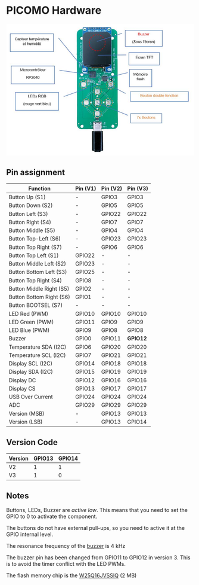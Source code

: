 # PICOMO Hardware

![Picomo Board](picomo_board_fr.jpg)

## Pin assignment

| Function                 | Pin (V1) | Pin (V2) | Pin (V3)   |
|--------------------------|----------|----------|------------|
| Button Up (S1)           | -        | GPIO3    | GPIO3      |
| Button Down (S2)         | -        | GPIO5    | GPIO5      |
| Button Left (S3)         | -        | GPIO22   | GPIO22     |
| Button Right (S4)        | -        | GPIO7    | GPIO7      |
| Button Middle (S5)       | -        | GPIO4    | GPIO4      |
| Button Top-Left (S6)     | -        | GPIO23   | GPIO23     |
| Button Top Right (S7)    | -        | GPIO6    | GPIO6      |
| Button Top Left  (S1)    | GPIO22   | -        | -          |
| Button Middle Left (S2)  | GPIO23   | -        | -          |
| Button Bottom Left (S3)  | GPIO25   | -        | -          |
| Button Top Right (S4)    | GPIO8    | -        | -          |
| Button Middle Right (S5) | GPIO2    | -        | -          |
| Button Bottom Right (S6) | GPIO1    | -        | -          |
| Button BOOTSEL (S7)      | -        | -        | -          |
| LED Red (PWM)            | GPIO10   | GPIO10   | GPIO10     |
| LED Green (PWM)          | GPIO11   | GPIO9    | GPIO9      |
| LED Blue (PWM)           | GPIO9    | GPIO8    | GPIO8      |
| Buzzer                   | GPIO0    | GPIO11   | **GPIO12** |
| Temperature SDA (I2C)    | GPIO6    | GPIO20   | GPIO20     |
| Temperature SCL (I2C)    | GPIO7    | GPIO21   | GPIO21     |
| Display SCL (I2C)        | GPIO14   | GPIO18   | GPIO18     |
| Display SDA (I2C)        | GPIO15   | GPIO19   | GPIO19     |
| Display DC               | GPIO12   | GPIO16   | GPIO16     |
| Display CS               | GPIO13   | GPIO17   | GPIO17     |
| USB Over Current         | GPIO24   | GPIO24   | GPIO24     |
| ADC                      | GPIO29   | GPIO29   | GPIO29     |
| Version (MSB)            | -        | GPIO13   | GPIO13     |
| Version (LSB)            | -        | GPIO13   | GPIO14     |

## Version Code

| Version | GPIO13 | GPIO14 |
|---------|--------|--------|
| V2      | 1      | 1      |
| V3      | 1      | 0      |

## Notes

Buttons, LEDs, Buzzer are _active low_. This means that
you need to set the GPIO to 0 to activate the component.

The buttons do not have external pull-ups, so
you need to active it at the GPIO internal level.

The resonance frequency of the [buzzer](https://product.tdk.com/en/search/sw_piezo/sw_piezo/piezo-buzzer/info?part_no=PS1240P02BT) is 4 kHz

The buzzer pin has been changed from GPIO11 to GPIO12 in version 3. This is to avoid the timer conflict with the LED PWMs.

The flash memory chip is the [W25Q16JVSSIQ](https://www.winbond.com/hq/product/code-storage-flash-memory/serial-nor-flash/?__locale=en&partNo=W25Q16JV) (2 MB)
